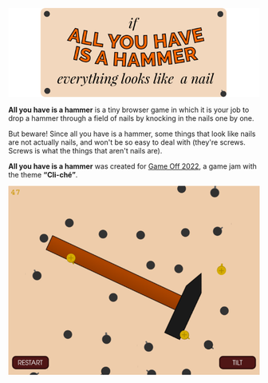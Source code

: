 ![If all you have is a hammer, everything looks like a nail](logo.png)

**All you have is a hammer** is a tiny browser game in which it is your job to
drop a hammer through a field of nails by knocking in the nails one by one.

But beware! Since all you have is a hammer, some things that look like nails are
not actually nails, and won't be so easy to deal with (they're screws. Screws is
what the things that aren't nails are).

**All you have is a hammer** was created for [Game Off 2022](https://itch.io/jam/game-off-2022),
a game jam with the theme **“Cli-ché”**.

![screenshot](screenshot.png)
